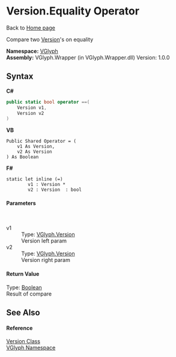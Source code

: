 # Version.Equality Operator 
Back to <a href="Home.md">Home page</a> 

Compare two <a href="T_VGlyph_Version.md">Version</a>'s on equality

**Namespace:**&nbsp;<a href="N_VGlyph.md">VGlyph</a><br />**Assembly:**&nbsp;VGlyph.Wrapper (in VGlyph.Wrapper.dll) Version: 1.0.0

## Syntax

**C#**<br />
``` C#
public static bool operator ==(
	Version v1,
	Version v2
)
```

**VB**<br />
``` VB
Public Shared Operator = ( 
	v1 As Version,
	v2 As Version
) As Boolean
```

**F#**<br />
``` F#
static let inline (=)
        v1 : Version * 
        v2 : Version  : bool
```


#### Parameters
&nbsp;<dl><dt>v1</dt><dd>Type: <a href="T_VGlyph_Version.md">VGlyph.Version</a><br />Version left param</dd><dt>v2</dt><dd>Type: <a href="T_VGlyph_Version.md">VGlyph.Version</a><br />Version right param</dd></dl>

#### Return Value
Type: <a href="http://msdn2.microsoft.com/en-us/library/a28wyd50" target="_blank">Boolean</a><br />Result of compare

## See Also


#### Reference
<a href="T_VGlyph_Version.md">Version Class</a><br /><a href="N_VGlyph.md">VGlyph Namespace</a><br />